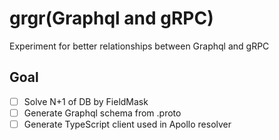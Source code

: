 # grgr(Graphql and gRPC)

Experiment for better relationships between Graphql and gRPC

## Goal

- [ ] Solve N+1 of DB by FieldMask
- [ ] Generate Graphql schema from .proto
- [ ] Generate TypeScript client used in Apollo resolver
